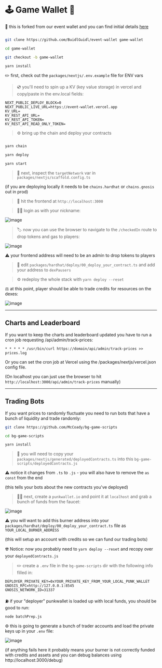 # 🕹 Game Wallet 💎

🧪 this is forked from our event wallet and you can find initial details [here](https://github.com/BuidlGuidl/event-wallet)

```bash

git clone https://github.com/BuidlGuidl/event-wallet game-wallet

cd game-wallet

git checkout -b game-wallet

yarn install

```

✏️ first, check out the `packages/nextjs/.env.example` file for ENV vars 

> 💿 you'll need to spin up a KV (key value storage) in vercel and copy/paste in the env.local fields:


```
NEXT_PUBLIC_DEPLOY_BLOCK=0
NEXT_PUBLIC_LIVE_URL=https://event-wallet.vercel.app
KV_URL=
KV_REST_API_URL=
KV_REST_API_TOKEN=
KV_REST_API_READ_ONLY_TOKEN=
```


> ⚙️ bring up the chain and deploy your contracts 

```bash

yarn chain

yarn deploy

yarn start

```


> 📝  next, inspect the `targetNetwork` var in `packages/nextjs/scaffold.config.ts` 

(if you are deploying locally it needs to be `chains.hardhat` or `chains.gnosis` out in prod)

> 📱 hit the frontend at `http://localhost:3000` 


> 💁‍♂️ login as with your nickname:

![image](https://github.com/BuidlGuidl/event-wallet/assets/2653167/bfbbe1a3-8fee-4b73-8ff9-12954827a962)

> 🏷 now you can use the browser to navigate to the `/checkedIn` route to drop tokens and gas to players:

![image](https://github.com/BuidlGuidl/event-wallet/assets/2653167/1d1e19e1-35fb-4302-9bd6-780fed7af7cf)

⚠️ your frontend address will need to be an admin to drop tokens to players

> 📝 edit `packages/hardhat/deploy/00_deploy_your_contract.ts` and add your address to `dexPausers`

> ⚙️ redeploy the whole stack with `yarn deploy --reset`

⚖️ at this point, player should be able to trade credits for resources on the dexes:

![image](https://github.com/BuidlGuidl/event-wallet/assets/2653167/09a019de-8112-4912-9889-d1fa47cb0d4d)


---

## Charts and Leaderboard

If you want to keep the charts and leaderboard updated you have to run a cron job requesting /api/admin/track-prices:

```
* * * * * /usr/bin/curl https://domain/api/admin/track-prices >> prices.log
```

Or you can set the cron job at Vercel using the /packages/nextjs/vercel.json config file.

(On localhost you can just use the browser to hit `http://localhost:3000/api/admin/track-prices` manually) 


---

## Trading Bots 

If you want prices to randomly fluctuate you need to run bots that have a bunch of liquidity and trade randomly:

```bash
git clone https://github.com/McCoady/bg-game-scripts

cd bg-game-scripts

yarn install
```

> 💾 you will need to copy your `packages/nextjs/generated/deployedContracts.ts` into this `bg-game-scripts/deployedContracts.js`

⚠️ notice it changes from `.ts` to `.js` - you will also have to remove the `as const` from the end

(this tells your bots about the new contracts you've deployed)

> 🧑‍🎤 next, create a `punkwallet.io` and point it at `localhost` and grab a bunch of funds from the faucet:

 ![image](https://github.com/BuidlGuidl/event-wallet/assets/2653167/64bb4db8-4032-4e8c-9e5f-0e3efde9c937)


⚠️ you will want to add this burner address into your `packages/hardhat/deploy/00_deploy_your_contract.ts` file as `YOUR_LOCAL_BURNER_ADDRESS`

(this will setup an account with credits so we can fund our trading bots)

☢️ Notice: now you probably need to `yarn deploy --reset` and recopy over your `deployedContracts.js` 

> ✏️ create a `.env` file in the `bg-game-scripts` dir with the following info filled in:

```
DEPLOYER_PRIVATE_KEY=0xYOUR_PRIVATE_KEY_FROM_YOUR_LOCAL_PUNK_WALLET
GNOSIS_RPC=http://127.0.0.1:8545
GNOSIS_NETWORK_ID=31337
```

⛽️ if your "deployer" punkwallet is loaded up with local funds, you should be good to run:

```bash
node batchPrep.js
```

⚙️ this is going to generate a bunch of trader accounts and load the private keys up in your `.env` file:

![image](https://github.com/BuidlGuidl/event-wallet/assets/2653167/d59b9c72-0a6d-4029-8257-0f4d0b8212dd)

(if anything fails here it probably means your burner is not correctly funded with credits and assets and you can debug balances using http://localhost:3000/debug)




